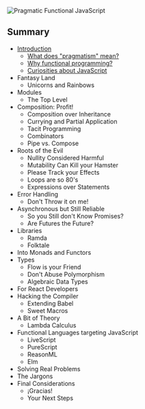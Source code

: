 ![Pragmatic Functional JavaScript](https://i.imgur.com/MgViIhg.png)

## Summary

- [Introduction](./01-INTRODUCTION/)
  - [What does "pragmatism" mean?](./01-INTRODUCTION/01-WHAT-DOES-PRAGMATISM-MEAN.md)
  - [Why functional programming?](./01-INTRODUCTION/02-WHY-FUNCTIONAL-PROGRAMMING.md)
  - [Curiosities about JavaScript](./01-INTRODUCTION/03-CURIOSITIES-ABOUT-JAVASCRIPT.md)
- Fantasy Land
  - Unicorns and Rainbows
- Modules
  - The Top Level
- Composition: Profit!
  - Composition over Inheritance
  - Currying and Partial Application
  - Tacit Programming
  - Combinators
  - Pipe vs. Compose
- Roots of the Evil
  - Nullity Considered Harmful
  - Mutability Can Kill your Hamster
  - Please Track your Effects
  - Loops are so 80's
  - Expressions over Statements
- Error Handling
  - Don't Throw it on me!
- Asynchronous but Still Reliable
  - So you Still don't Know Promises?
  - Are Futures the Future?
- Libraries
  - Ramda
  - Folktale
- Into Monads and Functors
- Types
  - Flow is your Friend
  - Don't Abuse Polymorphism
  - Algebraic Data Types
- For React Developers
- Hacking the Compiler
  - Extending Babel
  - Sweet Macros
- A Bit of Theory
  - Lambda Calculus
- Functional Languages targeting JavaScript
  - LiveScript
  - PureScript
  - ReasonML
  - Elm
- Solving Real Problems
- The Jargons
- Final Considerations
  - ¡Gracias!
  - Your Next Steps
